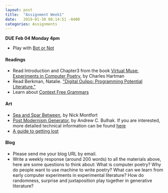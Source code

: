 ```yaml
---
layout: post
title:  "Assignment Week1"
date:   2019-01-30 08:14:51 -0400
categories: Assignments
---
```

**DUE Feb 04 Monday 4pm**
* Play with [Bot or Not](http://botpoet.com/)

#### Readings
* Read Introduction and Chapter3 from the book [Virtual Muse: Experiments in Computer Poetry](https://search.library.brown.edu/catalog/b8225448), by Charles Hartman
* Read Berkman, Natalie. ["Digital Oulipo: Programming Potential Literature."](http://digitalhumanities.org/dhq/vol/11/3/000325/000325.html)
* Learn about [Context Free Grammars](https://rednoise.org/wdm/index.php?n=Main.Grammars)

#### Art
* [Sea and Spar Between](https://nickm.com/montfort_strickland/sea_and_spar_between/), by Nick Montfort
* [Post Modernism Generator](http://www.elsewhere.org/journal/pomo/), by Andrew C. Bulhak. If you are interested, more detailed technical information can be found [here](http://www.elsewhere.org/journal/wp-content/uploads/2005/11/tr-cs96-264.pdf)
* [A guide to getting lost](https://twitter.com/autoflaneur)

#### Blog
* Please send me your blog URL by email.
* Write a weekly response (around 200 words) to all the materials above, here are some questions to think about:
    What is computer poetry? Why do people want to use machine to write poetry? What can we learn from early computer experiments in experimental literature? How do randomness, surprise and juxtaposition play together in generative literature?
